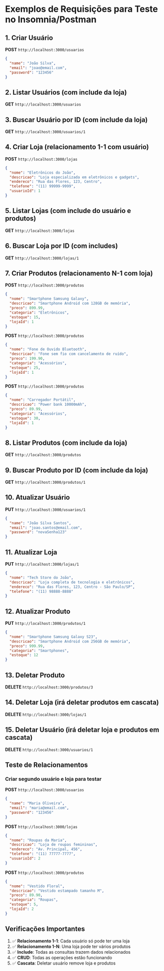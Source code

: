 # Exemplos de Requisições para Teste no Insomnia/Postman

## 1. Criar Usuário
**POST** `http://localhost:3000/usuarios`
```json
{
  "name": "João Silva",
  "email": "joao@email.com", 
  "password": "123456"
}
```

## 2. Listar Usuários (com include da loja)
**GET** `http://localhost:3000/usuarios`

## 3. Buscar Usuário por ID (com include da loja)
**GET** `http://localhost:3000/usuarios/1`

## 4. Criar Loja (relacionamento 1-1 com usuário)
**POST** `http://localhost:3000/lojas`
```json
{
  "nome": "Eletrônicos do João",
  "descricao": "Loja especializada em eletrônicos e gadgets",
  "endereco": "Rua das Flores, 123, Centro",
  "telefone": "(11) 99999-9999",
  "usuarioId": 1
}
```

## 5. Listar Lojas (com include do usuário e produtos)
**GET** `http://localhost:3000/lojas`

## 6. Buscar Loja por ID (com includes)
**GET** `http://localhost:3000/lojas/1`

## 7. Criar Produtos (relacionamento N-1 com loja)
**POST** `http://localhost:3000/produtos`
```json
{
  "nome": "Smartphone Samsung Galaxy",
  "descricao": "Smartphone Android com 128GB de memória",
  "preco": 899.99,
  "categoria": "Eletrônicos",
  "estoque": 15,
  "lojaId": 1
}
```

**POST** `http://localhost:3000/produtos`
```json
{
  "nome": "Fone de Ouvido Bluetooth",
  "descricao": "Fone sem fio com cancelamento de ruído",
  "preco": 199.90,
  "categoria": "Acessórios",
  "estoque": 25,
  "lojaId": 1
}
```

**POST** `http://localhost:3000/produtos`
```json
{
  "nome": "Carregador Portátil",
  "descricao": "Power bank 10000mAh",
  "preco": 89.99,
  "categoria": "Acessórios",
  "estoque": 30,
  "lojaId": 1
}
```

## 8. Listar Produtos (com include da loja)
**GET** `http://localhost:3000/produtos`

## 9. Buscar Produto por ID (com include da loja)
**GET** `http://localhost:3000/produtos/1`

## 10. Atualizar Usuário
**PUT** `http://localhost:3000/usuarios/1`
```json
{
  "name": "João Silva Santos",
  "email": "joao.santos@email.com",
  "password": "novaSenha123"
}
```

## 11. Atualizar Loja
**PUT** `http://localhost:3000/lojas/1`
```json
{
  "nome": "Tech Store do João",
  "descricao": "Loja completa de tecnologia e eletrônicos",
  "endereco": "Rua das Flores, 123, Centro - São Paulo/SP",
  "telefone": "(11) 98888-8888"
}
```

## 12. Atualizar Produto
**PUT** `http://localhost:3000/produtos/1`
```json
{
  "nome": "Smartphone Samsung Galaxy S23",
  "descricao": "Smartphone Android com 256GB de memória",
  "preco": 999.99,
  "categoria": "Smartphones",
  "estoque": 12
}
```

## 13. Deletar Produto
**DELETE** `http://localhost:3000/produtos/3`

## 14. Deletar Loja (irá deletar produtos em cascata)
**DELETE** `http://localhost:3000/lojas/1`

## 15. Deletar Usuário (irá deletar loja e produtos em cascata)
**DELETE** `http://localhost:3000/usuarios/1`

## Teste de Relacionamentos

### Criar segundo usuário e loja para testar
**POST** `http://localhost:3000/usuarios`
```json
{
  "name": "Maria Oliveira",
  "email": "maria@email.com",
  "password": "123456"
}
```

**POST** `http://localhost:3000/lojas`
```json
{
  "nome": "Roupas da Maria",
  "descricao": "Loja de roupas femininas",
  "endereco": "Av. Principal, 456",
  "telefone": "(11) 77777-7777",
  "usuarioId": 2
}
```

**POST** `http://localhost:3000/produtos`
```json
{
  "nome": "Vestido Floral",
  "descricao": "Vestido estampado tamanho M",
  "preco": 89.90,
  "categoria": "Roupas",
  "estoque": 5,
  "lojaId": 2
}
```

## Verificações Importantes
1. ✅ **Relacionamento 1-1**: Cada usuário só pode ter uma loja
2. ✅ **Relacionamento 1-N**: Uma loja pode ter vários produtos
3. ✅ **Include**: Todas as consultas trazem dados relacionados
4. ✅ **CRUD**: Todas as operações estão funcionando
5. ✅ **Cascata**: Deletar usuário remove loja e produtos